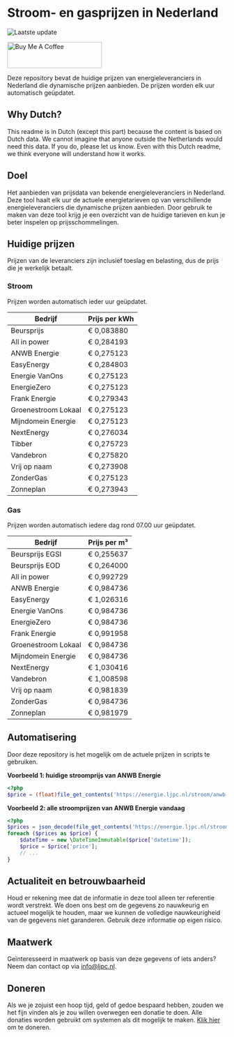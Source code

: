 # Stroom- en gasprijzen in Nederland

![Laatste update](https://img.shields.io/badge/laatste%20update-2023--07--20%2005%3A00%20CET-brightgreen)

<a href="https://www.buymeacoffee.com/Lars-" target="_blank"><img src="https://cdn.buymeacoffee.com/buttons/v2/default-orange.png" alt="Buy Me A Coffee" height="60" style="height: 60px !important;width: 217px !important;" ></a>

Deze repository bevat de huidige prijzen van energieleveranciers in Nederland die dynamische prijzen aanbieden. De prijzen worden elk uur automatisch geüpdatet.

## Why Dutch?

This readme is in Dutch (except this part) because the content is based on Dutch data. We cannot imagine that anyone outside the Netherlands would need this data. If you do, please let us know. Even with this Dutch readme, we think
everyone will understand how it works.

## Doel

Het aanbieden van prijsdata van bekende energieleveranciers in Nederland. Deze tool haalt elk uur de actuele energietarieven op van verschillende energieleveranciers die dynamische prijzen aanbieden. Door gebruik te maken van deze tool
krijg je een overzicht van de huidige tarieven en kun je beter inspelen op prijsschommelingen.

## Huidige prijzen

Prijzen van de leveranciers zijn inclusief toeslag en belasting, dus de prijs die je werkelijk betaalt.

### Stroom

Prijzen worden automatisch ieder uur geüpdatet.

 Bedrijf | Prijs per kWh 
---------|---------------
Beursprijs | € 0,083880
All in power | € 0,284193
ANWB Energie | € 0,275123
EasyEnergy | € 0,284803
Energie VanOns | € 0,275123
EnergieZero | € 0,275123
Frank Energie | € 0,279343
Groenestroom Lokaal | € 0,275123
Mijndomein Energie | € 0,275123
NextEnergy | € 0,276034
Tibber | € 0,275723
Vandebron | € 0,275820
Vrij op naam | € 0,273908
ZonderGas | € 0,275123
Zonneplan | € 0,273943


### Gas

Prijzen worden automatisch iedere dag rond 07.00 uur geüpdatet.

 Bedrijf | Prijs per m³ 
---------|--------------
Beursprijs EGSI | € 0,255637
Beursprijs EOD | € 0,264000
All in power | € 0,992729
ANWB Energie | € 0,984736
EasyEnergy | € 1,026316
Energie VanOns | € 0,984736
EnergieZero | € 0,984736
Frank Energie | € 0,991958
Groenestroom Lokaal | € 0,984736
Mijndomein Energie | € 0,984736
NextEnergy | € 1,030416
Vandebron | € 1,008598
Vrij op naam | € 0,981839
ZonderGas | € 0,984736
Zonneplan | € 0,981979


## Automatisering

Door deze repository is het mogelijk om de actuele prijzen in scripts te gebruiken.

**Voorbeeld 1: huidige stroomprijs van ANWB Energie**

```php
<?php
$price = (float)file_get_contents('https://energie.ljpc.nl/stroom/anwb-energie-nu.txt');

```

**Voorbeeld 2: alle stroomprijzen van ANWB Energie vandaag**

```php
<?php
$prices = json_decode(file_get_contents('https://energie.ljpc.nl/stroom/all-in-power-vandaag.json'),true);
foreach ($prices as $price) {
    $dateTime = new \DateTimeImmutable($price['datetime']);
    $price = $price['price'];
    // ...
}
```

## Actualiteit en betrouwbaarheid

Houd er rekening mee dat de informatie in deze tool alleen ter referentie wordt verstrekt. We doen ons best om de gegevens zo nauwkeurig en actueel mogelijk te houden, maar we kunnen de volledige nauwkeurigheid van de gegevens niet
garanderen. Gebruik deze informatie op eigen risico.

## Maatwerk

Geïnteresseerd in maatwerk op basis van deze gegevens of iets anders? Neem dan contact op
via [info@ljpc.nl](mailto:info@ljpc.nl?subject=Energie%20prijzen).

## Doneren

Als we je zojuist een hoop tijd, geld of gedoe bespaard hebben, zouden we het fijn vinden als je zou willen overwegen een
donatie te doen. Alle donaties worden gebruikt om systemen als dit mogelijk te
maken. [Klik hier](https://www.buymeacoffee.com/Lars-) om te doneren.

